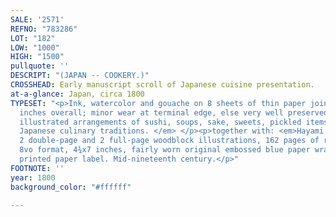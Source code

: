 ```yaml
---
SALE: '2571'
REFNO: "783286"
LOT: "182"
LOW: "1000"
HIGH: "1500"
pullquote: ''
DESCRIPT: "(JAPAN -- COOKERY.)"
CROSSHEAD: Early manuscript scroll of Japanese cuisine presentation.
at-a-glance: Japan, circa 1800
TYPESET: "<p>Ink, watercolor and gouache on 8 sheets of thin paper joined; 5¾x132
  inches overall; minor wear at terminal edge, else very well preserved.</p><p><em>Delicately
  illustrated arrangements of sushi, soups, sake, sweets, pickled items, and other
  Japanese culinary traditions. </em> </p><p>together with: <em>Hayami Kon Date Shu.</em>
  2 double-page and 2 full-page woodblock illustrations, 162 pages of recipes. Oblong
  8vo format, 4¾x7 inches, fairly worn original embossed blue paper wrappers with
  printed paper label. Mid-nineteenth century.</p>"
FOOTNOTE: ''
year: 1800
background_color: "#ffffff"

---
```


